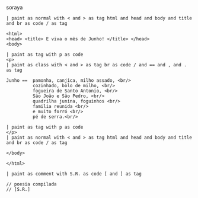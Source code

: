 soraya

	| paint as normal with < and > as tag html and head and body and title and br as code / as tag
	
	<html>
	<head> <title> E viva o mês de Junho! </title> </head>
	<body>
	
	| paint as tag with p as code
	<p>
	| paint as class with < and > as tag br as code / and == and , and . as tag
	
	Junho ==  pamonha, canjica, milho assado, <br/>
			  cozinhado, bolo de milho, <br/>
			  fogueira de Santo Antonio, <br/>
			  São João e São Pedro, <br/>
			  quadrilha junina, foguinhos <br/>
			  familia reunida <br/>
			  e muito forró <br/>
			  pé de serra.<br/>
	
	| paint as tag with p as code
	</p>
	| paint as normal with < and > as tag html and head and body and title and br as code / as tag
	
	</body>
	
	</html>
	
	| paint as comment with S.R. as code [ and ] as tag
	
	// poesia compilada
	// [S.R.]
